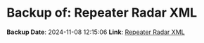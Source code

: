 # Backup of: Repeater Radar XML

**Backup Date**: 2024-11-08 12:15:06
**Link**: [Repeater Radar XML](https://przemienniki.net/export/radar.xml)

